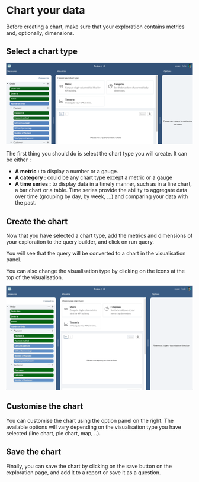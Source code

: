 # Chart your data

Before creating a chart, make sure that your exploration contains metrics and, optionally, dimensions.&#x20;

## Select a chart type

![](<../../../.gitbook/assets/image (177).png>)

The first thing you should do is select the chart type you will create. It can be either :&#x20;

* **A metric :** to display a number or a gauge.
* **A category :** could be any chart type except a metric or a gauge
* **A time series :** to display data in a timely manner, such as in a line chart, a bar chart or a table. Time series provide the ability to aggregate data over time (grouping by day, by week, ...) and comparing your data with the past.

## Create the chart

Now that you have selected a chart type, add the metrics and dimensions of your exploration to the query builder, and click on run query.

You will see that the query will be converted to a chart in the visualisation panel.

You can also change the visualisation type by clicking on the icons at the top of the visualisation.

![](<../../../.gitbook/assets/create a chart (1).gif>)

## Customise the chart

You can customise the chart using the option panel on the right. The available options will vary depending on the visualisation type you have selected (line chart, pie chart, map, ..).

## Save the chart

Finally, you can save the chart by clicking on the save button on the exploration page, and add it to a report or save it as a question.
